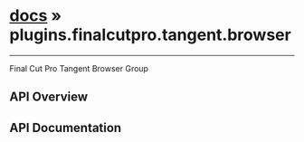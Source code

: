 # [docs](index.md) » plugins.finalcutpro.tangent.browser
---

Final Cut Pro Tangent Browser Group

## API Overview

## API Documentation


